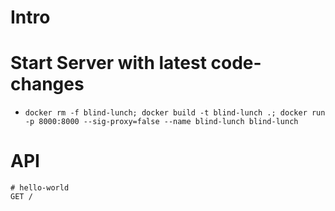 # Intro

# Start Server with latest code-changes

- `docker rm -f blind-lunch; docker build -t blind-lunch .; docker run -p 8000:8000 --sig-proxy=false --name blind-lunch blind-lunch`

# API

```
# hello-world
GET	/

```




